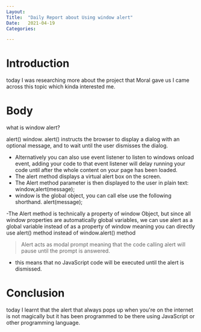 ```yaml
---
Layout:
Title:	"Daily Report about Using window alert"
Date:	2021-04-19
Categories:

---
```


# Introduction
today I was researching more about the project that Moral gave us I came across this topic 
which kinda interested me.

# Body

what is window alert?

alert() window. alert() instructs the browser to display a dialog with an optional message, and to wait until the user dismisses the dialog.

- Alternatively you can also use event listener to listen to windows onload event, adding your code to that event listener
will delay running your code until after the whole content on your page has been loaded.
- The alert method displays a virtual alert box on the screen.
- The Alert method parameter is then displayed to the user in plain text:
 window,alert(message);
 - window is the global object, you can call else use the following shorthand.
 alert(message);

 -The Alert method is technically a property of window Object, but since all window properties are automatically global variables, we can use alert as a global variable instead of as a property of window meaning you can directly use alert() method instead of window.alert() method 

 > Alert acts as modal prompt meaning that the code calling alert will pause until the prompt is answered.
 - this means that no JavaScript code will be executed until the alert is dismissed.

 # Conclusion

 today I learnt that the alert that always pops up when you're on the internet is not magically but
 it has been programmed to be there using JavaScript or other programming language.